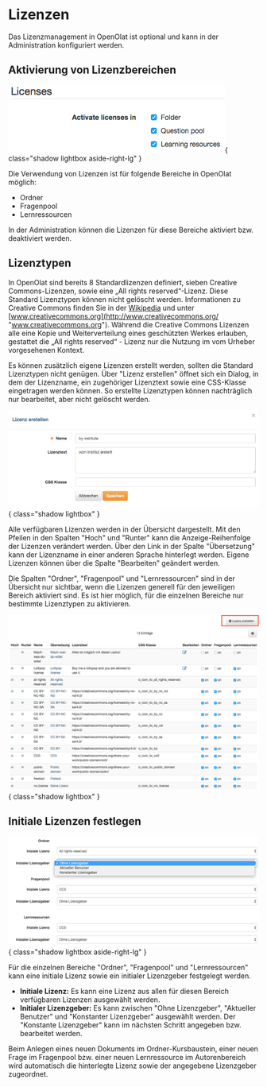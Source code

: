 # Lizenzen

Das Lizenzmanagement in OpenOlat ist optional und kann in der Administration
konfiguriert werden.

## Aktivierung von Lizenzbereichen

![](assets/LizenzMgmt_aktivieren_EN.png){ class="shadow lightbox aside-right-lg" }

Die Verwendung von Lizenzen ist für folgende Bereiche in OpenOlat möglich:

  * Ordner
  * Fragenpool
  * Lernressourcen

In der Administration können die Lizenzen für diese Bereiche aktiviert bzw.
deaktiviert werden.

## Lizenztypen

In OpenOlat sind bereits 8 Standardlizenzen definiert, sieben Creative
Commons-Lizenzen, sowie eine „All rights reserved“-Lizenz. Diese Standard
Lizenztypen können nicht gelöscht werden. Informationen zu Creative Commons
finden Sie in der [Wikipedia](http://de.wikipedia.org/wiki/Creative_Commons
"Wikipedia") und unter
[www.creativecommons.org](http://www.creativecommons.org/
"www.creativecommons.org"). Während die Creative Commons Lizenzen alle eine
Kopie und Weiterverteilung eines geschützten Werkes erlauben, gestattet die
„All rights reserved“ - Lizenz nur die Nutzung im vom Urheber vorgesehenen
Kontext.

Es können zusätzlich eigene Lizenzen erstellt werden, sollten die Standard
Lizenztypen nicht genügen. Über "Lizenz erstellen" öffnet sich ein Dialog, in
dem der Lizenzname, ein zugehöriger Lizenztext sowie eine CSS-Klasse
eingetragen werden können. So erstellte Lizenztypen können nachträglich nur
bearbeitet, aber nicht gelöscht werden.

![](assets/LizenzMgmt_eigeneLizenz_DE.png){ class="shadow lightbox" }

  

Alle verfügbaren Lizenzen werden in der Übersicht dargestellt. Mit den Pfeilen
in den Spalten "Hoch" und "Runter" kann die Anzeige-Reihenfolge der Lizenzen
verändert werden. Über den Link in der Spalte "Übersetzung" kann der
Lizenzname in einer anderen Sprache hinterlegt werden. Eigene Lizenzen können
über die Spalte "Bearbeiten" geändert werden.

Die Spalten "Ordner", "Fragenpool" und "Lernressourcen" sind in der Übersicht
nur sichtbar, wenn die Lizenzen generell für den jeweiligen Bereich aktiviert
sind. Es ist hier möglich, für die einzelnen Bereiche nur bestimmte
Lizenztypen zu aktivieren.

![](assets/LizenzMgmt_Lizenztypen_DE.png){ class="shadow lightbox" }

  

## Initiale Lizenzen festlegen

![](assets/LizenzMgmt_initiale_DE.png){ class="shadow lightbox aside-right-lg" }

Für die einzelnen Bereiche "Ordner", "Fragenpool" und "Lernressourcen" kann
eine initiale Lizenz sowie ein initialer Lizenzgeber festgelegt werden.

  *  **Initiale Lizenz:** Es kann eine Lizenz aus allen für diesen Bereich verfügbaren Lizenzen ausgewählt werden.
  *  **Initialer Lizenzgeber:** Es kann zwischen "Ohne Lizenzgeber", "Aktueller Benutzer" und "Konstanter Lizenzgeber" ausgewählt werden. Der "Konstante Lizenzgeber" kann im nächsten Schritt angegeben bzw. bearbeitet werden.

Beim Anlegen eines neuen Dokuments im Ordner-Kursbaustein, einer neuen Frage
im Fragenpool bzw. einer neuen Lernressource im Autorenbereich wird
automatisch die hinterlegte Lizenz sowie der angegebene Lizenzgeber
zugeordnet.

  

